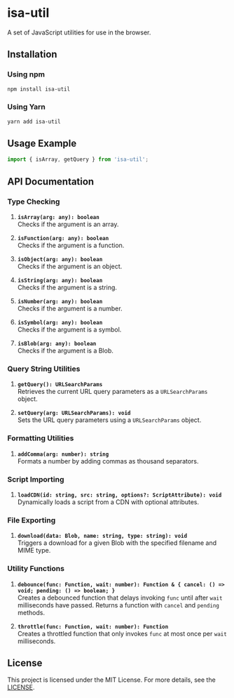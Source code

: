 # isa-util

A set of JavaScript utilities for use in the browser.

## Installation

### Using npm

```bash
npm install isa-util
```

### Using Yarn

```bash
yarn add isa-util
```

## Usage Example

```javascript
import { isArray, getQuery } from 'isa-util';
```

## API Documentation

### Type Checking

1. **`isArray(arg: any): boolean`**  
   Checks if the argument is an array.

2. **`isFunction(arg: any): boolean`**  
   Checks if the argument is a function.

3. **`isObject(arg: any): boolean`**  
   Checks if the argument is an object.

4. **`isString(arg: any): boolean`**  
   Checks if the argument is a string.

5. **`isNumber(arg: any): boolean`**  
   Checks if the argument is a number.

6. **`isSymbol(arg: any): boolean`**  
   Checks if the argument is a symbol.

7. **`isBlob(arg: any): boolean`**  
   Checks if the argument is a Blob.

### Query String Utilities

1. **`getQuery(): URLSearchParams`**  
   Retrieves the current URL query parameters as a `URLSearchParams` object.

2. **`setQuery(arg: URLSearchParams): void`**  
   Sets the URL query parameters using a `URLSearchParams` object.

### Formatting Utilities

1. **`addComma(arg: number): string`**  
   Formats a number by adding commas as thousand separators.

### Script Importing

1. **`loadCDN(id: string, src: string, options?: ScriptAttribute): void`**  
   Dynamically loads a script from a CDN with optional attributes.

### File Exporting

1. **`download(data: Blob, name: string, type: string): void`**  
   Triggers a download for a given Blob with the specified filename and MIME type.

### Utility Functions

1. **`debounce(func: Function, wait: number): Function & { cancel: () => void; pending: () => boolean; }`**  
   Creates a debounced function that delays invoking `func` until after `wait` milliseconds have passed. Returns a function with `cancel` and `pending` methods.

2. **`throttle(func: Function, wait: number): Function`**  
   Creates a throttled function that only invokes `func` at most once per `wait` milliseconds.

## License

This project is licensed under the MIT License. For more details, see the [LICENSE](./LICENSE).
